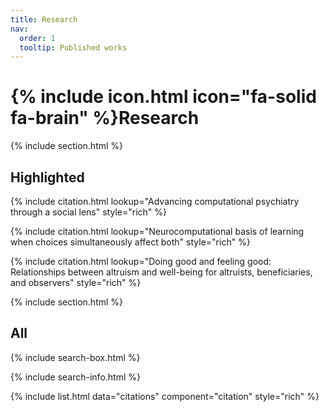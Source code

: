 ```yaml
---
title: Research
nav:
  order: 1
  tooltip: Published works
---
```


# {% include icon.html icon="fa-solid fa-brain" %}Research

{% include section.html %}

## Highlighted

{% include citation.html lookup="Advancing computational psychiatry through a social lens" style="rich" %}

{% include citation.html lookup="Neurocomputational basis of learning when choices simultaneously affect both" style="rich" %}

{% include citation.html lookup="Doing good and feeling good: Relationships between altruism and well-being for altruists, beneficiaries, and observers" style="rich" %}

{% include section.html %}

## All

{% include search-box.html %}

{% include search-info.html %}

{% include list.html data="citations" component="citation" style="rich" %}
